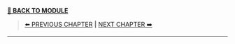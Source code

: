 [__🧭 BACK TO MODULE__](../README.md)

> [⬅️ PREVIOUS CHAPTER](./3-configuring-stack-instances.md) __|__ [NEXT CHAPTER ➡️](./5-testing-infrastructure-stacks.md)

---

